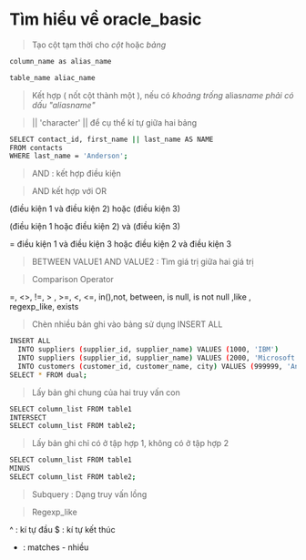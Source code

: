 # Tìm hiểu về oracle_basic

> Tạo cột tạm thời cho _cột_ hoặc _bảng_

```sh
column_name as alias_name
```

```sh
table_name aliac_name
```

> Kết hợp ( nốt cột thành một ), nếu có _khoảng trống_ alias*name phải có dấu *"alias*name"*

> || 'character' || để cụ thể kí tự giữa hai bảng

```sh
SELECT contact_id, first_name || last_name AS NAME
FROM contacts
WHERE last_name = 'Anderson';
```

> AND : kết hợp điều kiện

> AND kết hợp với OR

(điều kiện 1 và điều kiện 2) hoặc (điều kiện 3)

(điều kiện 1 hoặc điều kiện 2) và (điều kiện 3)

= điều kiện 1 và điều kiện 3 hoặc điều kiện 2 và điều kiện 3

> BETWEEN VALUE1 AND VALUE2 : Tìm giá trị giữa hai giá trị

> Comparison Operator

=, <>, !=, > , >=, <, <=, in(),not, between, is null, is not null ,like , regexp_like, exists

> Chèn nhiều bản ghi vào bảng sử dụng INSERT ALL

```sh
INSERT ALL
  INTO suppliers (supplier_id, supplier_name) VALUES (1000, 'IBM')
  INTO suppliers (supplier_id, supplier_name) VALUES (2000, 'Microsoft')
  INTO customers (customer_id, customer_name, city) VALUES (999999, 'Anderson Construction', 'New York')
SELECT * FROM dual;
```

> Lấy bản ghi chung của hai truy vấn con

```sh
SELECT column_list FROM table1
INTERSECT
SELECT column_list FROM table2;
```

> Lấy bản ghi chỉ có ở tập hợp 1, không có ở tập hợp 2

```sh
SELECT column_list FROM table1
MINUS
SELECT column_list FROM table2;
```

> Subquery : Dạng truy vấn lồng

> Regexp_like

^ : kí tự đầu
$ : kí tự kết thúc

- : matches - nhiều
